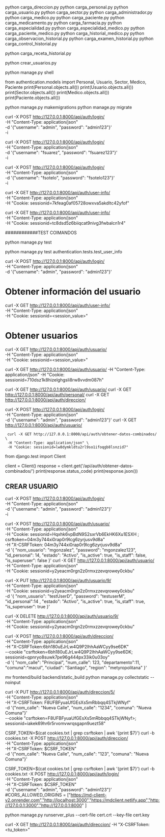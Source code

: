 python carga_direccion.py
python carga_personal.py
python carga_usuario.py
python carga_sector.py
python carga_administrador.py
python carga_medico.py
python carga_paciente.py
python carga_medicamento.py
python carga_farmacia.py
python carga_especialidad.py
python carga_especialidad_medico.py
python carga_paciente_medico.py
python carga_historial_medico.py
python carga_observacion_historial.py
python carga_examen_historial.py
python carga_control_historial.py

python carga_receta_historial.py

python crear_usuarios.py

python manage.py shell

from authentication.models import Personal, Usuario, Sector, Medico, Paciente
print(Personal.objects.all())
print(Usuario.objects.all())
print(Sector.objects.all())
print(Medico.objects.all())
print(Paciente.objects.all())


python manage.py makemigrations
python manage.py migrate

curl -X POST http://127.0.0.1:8000/api/auth/login/ \
     -H "Content-Type: application/json" \
     -d '{"username": "admin", "password": "admin123"}' \
     -i

curl -X POST http://127.0.0.1:8000/api/auth/login/ \
     -H "Content-Type: application/json" \
     -d '{"username": "fsuarez", "password": "fsuarez123"}' \
     -i

curl -X POST http://127.0.0.1:8000/api/auth/login/ \
     -H "Content-Type: application/json" \
     -d '{"username": "fsotelo", "password": "fsotelo123"}' \
     -i

curl -X GET http://127.0.0.1:8000/api/auth/user-info/ \
     -H "Content-Type: application/json" \
     -H "Cookie: sessionid=7kfeag0af05728owxva5akdltc42yfof"


curl -X GET http://127.0.0.1:8000/api/auth/user-info/ \
     -H "Content-Type: application/json" \
     -H "Cookie: sessionid=tc8dsd5z6biiqcat9nivg3fwbalcn1r4"
     
     
     
############TEST COIMANDOS 

python manage.py test

python manage.py test authentication.tests.test_user_info
     

curl -X POST http://127.0.0.1:8000/api/auth/login/ \
     -H "Content-Type: application/json" \
     -d '{"username": "admin", "password": "admin123"}'

# Obtener información del usuario
curl -X GET http://127.0.0.1:8000/api/auth/user-info/ \
     -H "Content-Type: application/json" \
     -H "Cookie: sessionid=<session_value>"

# Obtener usuarios
curl -X GET http://127.0.0.1:8000/api/auth/usuario/ \
     -H "Content-Type: application/json" \
     -H "Cookie: sessionid=<session_value>"

     

curl -X GET http://127.0.0.1:8000/api/auth/usuario/ -H "Content-Type: application/json" -H "Cookie: sessionid=710dsz1k8hizelghgsli8rw8vvdm087h"

curl -X GET http://127.0.0.1:8000/api/auth/usuario/
curl -X GET http://127.0.0.1:8000/api/auth/personal/
curl -X GET http://127.0.0.1:8000/api/auth/direccion/

curl -X POST http://127.0.0.1:8000/api/auth/login/ \
     -H "Content-Type: application/json" \
     -d '{"username": "admin", "password": "admin123"}'
     curl -X GET http://127.0.0.1:8000/api/auth/usuario/


     curl -X GET http://127.0.0.1:8000/api/auth/obtener-datos-combinados/ \
     -H "Content-Type: application/json" \
     -H "Cookie: sessionid=lw8dymkldtu2rl9so1ifoqgb8lsnzid7"


from django.test import Client

client = Client()
response = client.get('/api/auth/obtener-datos-combinados/')
print(response.status_code)
print(response.json())


## CREAR USUARIO


curl -X POST http://127.0.0.1:8000/api/auth/login/ \
     -H "Content-Type: application/json" \
     -d '{"username": "admin", "password": "admin123"}' \
     -i

curl -X POST http://127.0.0.1:8000/api/auth/usuario/ \
-H "Content-Type: application/json" \
-H "Cookie: sessionid=Hqxhk6vpBdN9S2sxrVb6EkHK6Xu1ESXH ; csrftoken=04m3y744xi0rap0r9lcg6zyrjusv9d8a" \
-H "X-CSRFToken: 04m3y744xi0rap0r9lcg6zyrjusv9d8a" \
-d '{
  "nom_usuario": "mgonzalez",
  "password": "mgonzalez123",
  "id_personal": 14,
  "estado": "Activo",
  "is_active": true,
  "is_staff": false,
  "is_superuser": false
}'
curl -X GET http://127.0.0.1:8000/api/auth/usuario/ \
-H "Content-Type: application/json" \
-H "Cookie: sessionid=y2yeacm0rgn2z0rmxzzevqrowey0ckbu"

curl -X PUT http://127.0.0.1:8000/api/auth/usuario/9/ \
-H "Content-Type: application/json" \
-H "Cookie: sessionid=y2yeacm0rgn2z0rmxzzevqrowey0ckbu" \
-d '{
  "nom_usuario": "testUserD",
  "password": "testuserM",
  "id_personal":14 ,
  "estado": "Activo",
  "is_active": true,
  "is_staff": true,
  "is_superuser": true
}'


curl -X DELETE http://127.0.0.1:8000/api/auth/usuario/9/ \
-H "Content-Type: application/json" \
-H "Cookie: sessionid=y2yeacm0rgn2z0rmxzzevqrowey0ckbu"


curl -X POST http://127.0.0.1:8000/api/auth/direccion/ \
-H "Content-Type: application/json" \
-H "X-CSRFToken:6bh180uEJrLw4Q9P2lhhAaWCyy9se6DK" \
--cookie "csrftoken=6bh180uEJrLw4Q9P2lhhAaWCyy9se6DK; sessionid=qpnryo8suwk7pe96g444px33ik0u03oy" \
-d '{
    "nom_calle": "Principal",
    "num_calle": 123,
    "departamento":11,
    "comuna":"macul",
    "ciudad": "Santiago",
    "region": "metyropolitana"
}'

mv frontend/build backend/static_build
python manage.py collectstatic --noinput


curl -X PUT http://127.0.0.1:8000/api/auth/direccion/5/ \
-H "Content-Type: application/json" \
-H "X-CSRFToken: F8UFBFyuaUfGEsXs5mRbbqq4STkjWNyf" \
-d '{"nom_calle": "Nueva Calle", "num_calle": "1234", "comuna": "Nueva Comuna"}' \
--cookie "csrftoken=F8UFBFyuaUfGEsXs5mRbbqq4STkjWNyf>; sessionid=iakek69hr6r5rvomvwrqsgapn9uezt58"






CSRF_TOKEN=$(cat cookies.txt | grep csrftoken | awk '{print $7}')
curl -b cookies.txt -X POST http://127.0.0.1:8000/api/auth/direccion/ \
-H "Content-Type: application/json" \
-H "X-CSRFToken: $CSRF_TOKEN" \
-d '{"nom_calle": "Nueva Calle", "num_calle": "123", "comuna": "Nueva Comuna"}'

CSRF_TOKEN=$(cat cookies.txt | grep csrftoken | awk '{print $7}')
curl -b cookies.txt -X POST http://127.0.0.1:8000/api/auth/login/ \
-H "Content-Type: application/json" \
-H "X-CSRFToken: $CSRF_TOKEN" \
-d '{"username": "admin", "password": "admin123"}'
#CORS_ALLOWED_ORIGINS = ["https://md-client-v2.onrender.com","http://localhost:3000","https://mdclient.netlify.app","http://127.0.0.1:3000","http://127.0.0.1:8000" ]

python manage.py runserver_plus --cert-file cert.crt --key-file cert.key


curl -X GET http://127.0.0.1:8000/api/auth/direccion/ -H "X-CSRFToken: <tu_token>"

